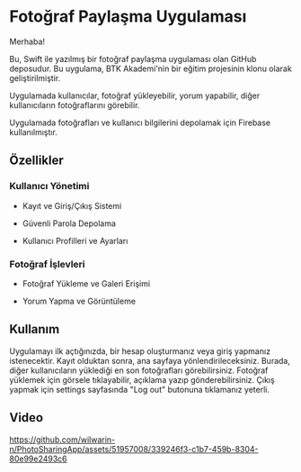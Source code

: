 # Fotoğraf Paylaşma Uygulaması


Merhaba!

Bu, Swift ile yazılmış bir fotoğraf paylaşma uygulaması olan GitHub deposudur. Bu uygulama, BTK Akademi'nin bir eğitim projesinin klonu olarak geliştirilmiştir.

Uygulamada kullanıcılar, fotoğraf yükleyebilir, yorum yapabilir, diğer kullanıcıların fotoğraflarını görebilir.

Uygulamada fotoğrafları ve kullanıcı bilgilerini depolamak için Firebase kullanılmıştır.

## Özellikler

### Kullanıcı Yönetimi

* Kayıt ve Giriş/Çıkış Sistemi

* Güvenli Parola Depolama

* Kullanıcı Profilleri ve Ayarları

### Fotoğraf İşlevleri

* Fotoğraf Yükleme ve Galeri Erişimi
  
* Yorum Yapma ve Görüntüleme

## Kullanım

Uygulamayı ilk açtığınızda, bir hesap oluşturmanız veya giriş yapmanız istenecektir. Kayıt olduktan sonra, ana sayfaya yönlendirileceksiniz. Burada, diğer kullanıcıların yüklediği en son fotoğrafları görebilirsiniz. Fotoğraf yüklemek için görsele tıklayabilir, açıklama yazıp gönderebilirsiniz. Çıkış yapmak için settings sayfasında "Log out" butonuna tıklamanız yeterli.


## Video
https://github.com/wilwarin-n/PhotoSharingApp/assets/51957008/339246f3-c1b7-459b-8304-80e99e2493c6


